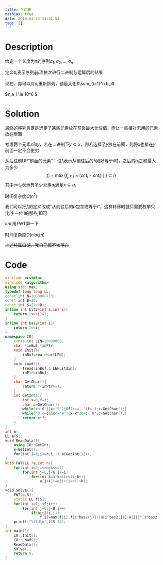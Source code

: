 ```yaml
---
title: 与运算
mathjax: true
date: 2019-03-23 11:01:53
tags: []
---
```


# Description

给定一个长度为$n$的序列$a_1,a_2,\dots,a_n$

定义$b_i$表示序列前$i$项依次进行二进制与运算后的结果

现在，你可以对$a_i$重新排列，请最大化$\sum_{i=1}^n b_i$

$n,a_i \le 10^6 $

<!-- more -->

# Solution

最终的序列肯定是选定了某些元素放在前面最大化价值，而让一些相对无用的元素放在后面

考虑两个元素$x​$和$y​$，若在二进制下$y \subseteq x​$，则若选择了$y​$放在前面，则将$x​$也排在$y​$前面一定不会更劣

从后往前DP“前面的元素”：设$f_{i}$表示从前往后的$b$刚好等于$i$时，之后的$b_i$之和最大为多少
$$
f_{i}=\max \left\{ f_j + j \times (cnt_j-cnt_i) \mid j \subset i \right \}
$$
其中$cnt_x​$表示有多少元素$a_i​$满足$x \subseteq a_i​$

时间复杂度$O(n^2)$

我们可以把$f_i$的定义改成“从前往后的$b$包含或等于$i$“，这样转移时就只需要枚举只比$i$少一位1的那些$j$即可

$cnt_i$用FWT算一下

时间复杂度$O(n \log n)$

~~上述纯属口胡，我自己都不太明白~~

# Code

```c++
#include <cstdio>
#include <algorithm>
using std::max;
typedef long long LL;
const int N=1000000+10;
const int B=20;
const int S=(1<<B);
inline int bit2(int s,int i){
    return (s>>i)&1;
}
inline int bas2(int i){
    return 1<<i;
}
namespace IO{
    const int LEN=20000000;
    char *inBuf,*inPtr;
    void Init(){
        inBuf=new char[LEN];
    }
    void Load(){
        fread(inBuf,1,LEN,stdin);
        inPtr=inBuf;
    }
    char GetChar(){
        return *(inPtr++);
    }
    int GetInt(){
        int x=0,f=1;
        char c=GetChar();
        while(c<'0'||c>'9'){if(c=='-')f=-1;c=GetChar();}
        while('0'<=c&&c<='9'){x=x*10+c-'0';c=GetChar();}
        return x*f;
    }
}
int n;
LL a[S];
void ReadData(){
    using IO::GetInt;
    n=GetInt();
    for(int i=1;i<=n;i++) a[GetInt()]++;
}
void FWT(LL *a,int n){
    for(int i=2;i<=n;i<<=1)
        for(int j=0;j<n;j+=i)
            for(int k=0;k<(i>>1);k++)
                a[j+k]+=a[j+(i>>1)+k];
}
void Solve(){
    FWT(a,S);
    static LL f[S];
    for(int i=1;i<S;i++)
        for(int j=0;j<B;j++)
            if(bit2(i,j))
                f[i]=max(f[i],f[i^bas2(j)]+(a[i^bas2(j)]-a[i])*(i^bas2(j)));
    printf("%lld\n",f[S-1]);
}
int main(){
    IO::Init();
    IO::Load();
    ReadData();
    Solve();
    return 0;
}
```

